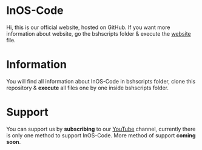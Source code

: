 # InOS-Code
Hi, this is our official website, hosted on GitHub. If you want more information about website,
go the bshscripts folder & execute the [website](#) file.

# Information
You will find all information about InOS-Code in bshscripts folder, clone this repository & **execute** all 
files one by one inside bshscripts folder.

# Support
You can support us by **subscribing** to our [YouTube](#) channel, currently there is only one method
to support InOS-Code. More method of support **coming soon**.

